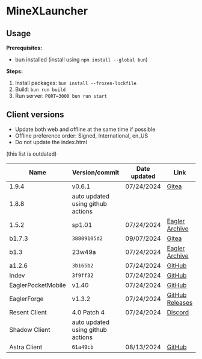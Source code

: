 # MineXLauncher

## Usage

**Prerequisites:**

- bun installed (install using `npm install --global bun`)

**Steps:**

1. Install packages: `bun install --frozen-lockfile`
2. Build: `bun run build`
3. Run server: `PORT=3000 bun run start`

## Client versions

- Update both web and offline at the same time if possible
- Offline preference order: Signed, International, en_US
- Do not update the index.html

(this list is outdated)

| Name               | Version/commit                    | Date updated | Link                                                                                            |
| ------------------ | --------------------------------- | ------------ | ----------------------------------------------------------------------------------------------- |
| 1.9.4              | v0.6.1                            | 07/24/2024   | [Gitea](https://git.zelz.net/Eagler-Lambda/hoosiertransfer-mod/releases)                        |
| 1.8.8              | auto updated using github actions |
| 1.5.2              | sp1.01                            | 07/24/2024   | [Eagler Archive](https://archive.eaglercraft.rip/Eaglercraft_1.5/client/?sort=time&order=desc)  |
| b1.7.3             | `38809105d2`                      | 09/07/2024   | [Gitea](https://git.eaglercraft.rip/3rdparty/peytonplayz585-b1.7.3)                             |
| b1.3               | 23w49a                            | 07/24/2024   | [Eagler Archive](https://archive.eaglercraft.rip/Eaglercraft_b1.3/client/?sort=time&order=desc) |
| a1.2.6             | `3b165b2`                         | 07/24/2024   | [GitHub](https://github.com/PeytonPlayz595/Alpha-v1.2.6)                                        |
| Indev              | `3f9ff32`                         | 07/24/2024   | [GitHub](https://github.com/PeytonPlayz595/Minecraft-Indev-WebGL)                               |
| EaglerPocketMobile | v1.40                             | 07/24/2024   | [GitHub](https://github.com/irv77/EaglerPocketMobile)                                           |
| EaglerForge        | v1.3.2                            | 07/24/2024   | [GitHub Releases](https://github.com/eaglerforge/EaglerForge-builds/releases)                   |
| Resent Client      | 4.0 Patch 4                       | 07/24/2024   | [Discord](https://discord.gg/6UdYQWpkfh)                                                        |
| Shadow Client      | auto updated using github actions |
| Astra Client       | `61a49cb`                         | 08/13/2024   | [GitHub](https://github.com/BarneyCompiler/AstraClientEagler/tree/main/javascript)              |
